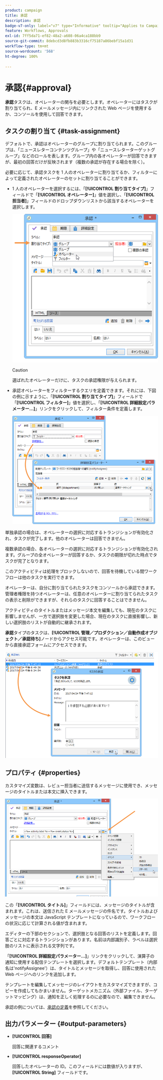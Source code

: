 ```yaml
---
product: campaign
title: 承認
description: 承認
badge-v7-only: label="v7" type="Informative" tooltip="Applies to Campaign Classic v7 only"
feature: Workflows, Approvals
exl-id: 7ff5da71-ef82-48a2-a608-06a4ca188bb9
source-git-commit: 8debcd3d8fb883b3316cf75187a86bebf15a1d31
workflow-type: tm+mt
source-wordcount: '568'
ht-degree: 100%

---
```


# 承認{#approval}



**承認**&#x200B;タスクは、オペレーターの関与を必要とします。オペレーターにはタスクが割り当てられ、E メールメッセージ内にリンクされた Web ページを使用するか、コンソールを使用して回答できます。

## タスクの割り当て {#task-assignment}

デフォルトで、承認はオペレーターのグループに割り当てられます。このグループは、「ニュースレターコンテンツグループ」や「ニュースレターターゲットグループ」などのロールを表します。グループ内の各オペレーターが回答できますが、最初の回答だけが反映されます（複数の承認が存在する場合を除く）。

必要に応じて、承認タスクを 1 人のオペレーターに割り当てるか、フィルターによって定義されたオペレーターのセットに割り当てることができます。

* 1 人のオペレーターを選択するには、「**[!UICONTROL 割り当てタイプ]**」フィールドで「**[!UICONTROL オペレーター]**」値を選択し、「**[!UICONTROL 担当者]**」フィールドのドロップダウンリストから該当するオペレーターを選択します。

  ![](assets/s_advuser_validation_box_assign.png)

  >[!CAUTION]
  >
  >選ばれたオペレーターだけに、タスクの承認権限が与えられます。

* 承認オペレーターをフィルターするクエリを定義できます。それには、下図の例に示すように、「**[!UICONTROL 割り当てタイプ]**」フィールドで「**[!UICONTROL フィルター]**」値を選択し、「**[!UICONTROL 詳細設定パラメーター...]**」リンクをクリックして、フィルター条件を定義します。

  ![](assets/s_advuser_validation_box_filter.png)

単独承認の場合は、オペレーターの選択に対応するトランジションが有効化され、タスクが完了します。他のオペレーターは回答できません。

複数承認の場合、各オペレーターの選択に対応するトランジションが有効化されます。グループの全オペレーターが回答するか、タスクの期限が切れた時点でタスクが完了となります。

このアクティビティは処理をブロックしないので、回答を待機している間ワークフローは他のタスクを実行できます。

オペレーターは、自分に割り当てられたタスクをコンソールから承認できます。管理者権限を持つオペレーターは、任意のオペレーターに割り当てられたタスクの表示と削除ができますが、それらのタスクに回答することはできません。

アクティビティのタイトルまたはメッセージ本文を編集しても、現在のタスクに影響しませんが、一方で選択肢を変更した場合、現在のタスクに直接影響し、新しい選択肢のリストが自動的に継承されます。

**承認**&#x200B;タイプのタスクは、**[!UICONTROL 管理／プロダクション／自動作成オブジェクト／承認待ち]**&#x200B;ノードからアクセス可能です。オペレーターは、このビューから直接承認フォームにアクセスできます。

![](assets/s_advuser_validation_from_console.png)

## プロパティ {#properties}

カスタマイズ変数は、レビュー担当者に送信するメッセージに使用でき、メッセージのタイトルまたは本文に挿入できます。

![](assets/edit_validation.png)

この「**[!UICONTROL タイトル]**」フィールドには、メッセージのタイトルが含まれます。これは、送信された E メールメッセージの件名です。タイトルおよびメッセージの本文は JavaScript テンプレートになっているので、ワークフローの状況に応じて計算される値が含まれます。

エディターの下部のセクションで、選択肢となる回答のリストを定義します。回答ごとに対応するトランジションがあります。名前は内部識別子、ラベルは選択肢のリストに表示される文字列です。

「**[!UICONTROL 詳細設定パラメーター...]**」リンクをクリックして、演算子の通知に使用する配信テンプレートを選択します。デフォルトテンプレート（内部名は&#39;notifyAssignee&#39;）は、タイトルとメッセージを取得し、回答に使用された Web ページへのリンクを追加します。

テンプレートを編集してメッセージのレイアウトをカスタマイズできますが、コピーを作成してもかまいません。ターゲットメカニズム（外部ファイル、ターゲットマッピング）は、通知を正しく処理するのに必要なので、編集できません。

承認の例については、[承認の定義](defining-approvals.md)を参照してください。

## 出力パラメーター {#output-parameters}

* **[!UICONTROL 回答]**

  回答に関連するコメント

* **[!UICONTROL responseOperator]**

  回答したオペレーターの ID。このフィールドには数値が入りますが、**[!UICONTROL String]** フィールドです。
